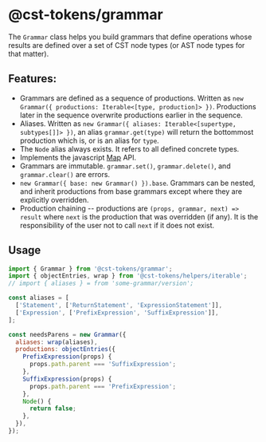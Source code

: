 # @cst-tokens/grammar

The `Grammar` class helps you build grammars that define operations whose results are defined over a set of CST node types (or AST node types for that matter).

## Features:

- Grammars are defined as a sequence of productions. Written as `new Grammar({ productions: Iterable<[type, production]> })`. Productions later in the sequence overwrite productions earlier in the sequence.
- Aliases. Written as `new Grammar({ aliases: Iterable<[supertype, subtypes[]]> })`, an alias `grammar.get(type)` will return the bottommost production which is, or is an alias for `type`.
- The `Node` alias always exists. It refers to all defined concrete types.
- Implements the javascript [Map](https://developer.mozilla.org/en-US/docs/Web/JavaScript/Reference/Global_Objects/Map) API.
- Grammars are immutable. `grammar.set()`, `grammar.delete()`, and `grammar.clear()` are errors.
- `new Grammar({ base: new Grammar() }).base`. Grammars can be nested, and inherit productions from base grammars except where they are explicitly overridden.
- Production chaining -- productions are `(props, grammar, next) => result` where `next` is the production that was overridden (if any). It is the responsibility of the user not to call `next` if it does not exist.

## Usage

```js
import { Grammar } from '@cst-tokens/grammar';
import { objectEntries, wrap } from '@cst-tokens/helpers/iterable';
// import { aliases } = from 'some-grammar/version';

const aliases = [
  ['Statement', ['ReturnStatement', 'ExpressionStatement']],
  ['Expression', ['PrefixExpression', 'SuffixExpression']],
];

const needsParens = new Grammar({
  aliases: wrap(aliases),
  productions: objectEntries({
    PrefixExpression(props) {
      props.path.parent === 'SuffixExpression';
    },
    SuffixExpression(props) {
      props.path.parent === 'PrefixExpression';
    },
    Node() {
      return false;
    },
  }),
});
```
